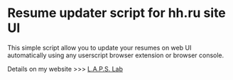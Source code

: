 # Resume updater script for hh.ru site UI

This simple script allow you to update your resumes on web UI automatically using any userscript browser extension or browser console.

Details on my website >>> [L.A.P.S. Lab](https://prolaps.ru/besplatnyj-avtopodem-rezyume-hh-ru/)
